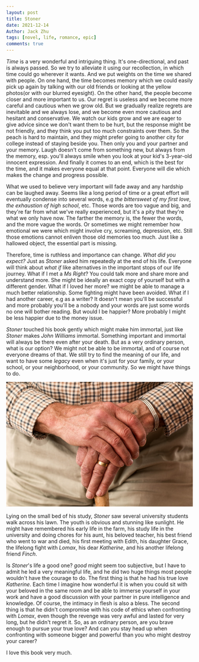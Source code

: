 ```yaml
---
layout: post
title: Stoner
date: 2021-12-14
Author: Jack Zhu
tags: [novel, life, romance, epic]
comments: true
---
```


*Time* is a very wonderful and intriguing thing. It's one-directional, and past is always passed. So we try to alleviate it using our recollection, in which time could go wherever it wants. And we put weights on the time we shared with people. On one hand, the time becomes memory which we could easily pick up again by talking with our old friends or looking at the yellow photos(or with our blurred eyesight). On the other hand, the people become closer and more important to us. Our regret is useless and we become more careful and cautious when we grow old. But we gradually realize regrets are inevitable and we always lose, and we become even more cautious and hesitant and conservative. We watch our kids grow and we are eager to give advice since we don't want them to be hurt, but the response might be not friendly, and they think you put too much constraints over them. So the peach is hard to maintain, and they might prefer going to another city for college instead of staying beside you. Then only you and your partner and your memory. Laugh doesn't come from something new, but always from the memory, esp. you'll always smile when you look at your kid's 3-year-old innocent expression. And finally it comes to an end, which is the best for the time, and it makes everyone equal at that point. Everyone will die which makes the change and progress possible.

What we used to believe very important will fade away and any hardship can be laughed away. Seems like a long period of time or a great effort will eventually condense into several words, e.g *the bittersweet of my first love*, *the exhaustion of high school*, etc. Those words are too vague and big, and they're far from what we've really experienced, but it's a pity that they're what we only have now. The farther the memory is, the fewer the words, and the more vague the words. Or sometimes we might remember how emotional we were which might involve cry, screaming, depression, etc. Still those emotions cannot enliven those old memories too much. Just like a hallowed object, the essential part is missing.

Therefore, time is ruthless and importance can change. *What did you expect?* Just as *Stoner* asked him repeatedly at the end of his life. Everyone will think about *what if* like alternatives in the important stops of our life journey. What if I met a *Ms Right*? You could talk more and share more and understand more. She might be ideally an exact copy of yourself but with a different gender. What if I loved her more? we might be able to manage a much better relationship. Some fighting might have been avoided. What if I had another career, e.g as a writer? It doesn't mean you'll be successful and more probably you'll be a nobody and your words are just some words no one will bother reading. But would I be happier? More probably I might be less happier due to the money issue.

*Stoner* touched his book gently which might make him immortal, just like *Stoner* makes *John Williams* immortal. Something important and immortal will always be there even after your death. But as a very ordinary person, what is our option? We might not be able to be immortal, and of course not everyone dreams of that. We still try to find the meaning of our life, and want to have some *legacy* even when it's just for your family, or your school, or your neighborhood, or your community. So we might have things to do.

![stoner](../images/senior.png)

Lying on the small bed of his study, *Stoner* saw several university students walk across his lawn. The youth is obvious and stunning like sunlight. He might have remembered his early life in the farm, his study life in the university and doing chores for his aunt, his beloved teacher, his best friend who went to war and died, his first meeting with Edith, his daughter Grace, the lifelong fight with *Lomax*, his dear *Katherine*, and his another lifelong friend *Finch*.

Is *Stoner*'s life a good one? *good* might seem too subjective, but I have to admit he led a very meaningful life, and he did two huge things most people wouldn't have the courage to do. The first thing is that he had his true love *Katherine*. Each time I imagine how wonderful it is when you could sit with your beloved in the same room and be able to immerse yourself in your work and have a good discussion with your partner in pure intelligence and knowledge. Of course, the intimacy in flesh is also a bless. The second thing is that he didn't compromise with his code of ethics when confronting with *Lomax*, even though the revenge was very awful and lasted for very long, but he didn't regret it. So, as an ordinary person, are you brave enough to pursue your true love? And can you stay head up when confronting with someone bigger and powerful than you who might destroy your career?

I love this book very much.